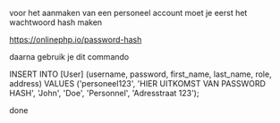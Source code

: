 voor het aanmaken van een personeel account moet je eerst het wachtwoord hash maken

https://onlinephp.io/password-hash

daarna gebruik je dit commando

INSERT INTO [User] (username, password, first_name, last_name, role, address) 
VALUES ('personeel123', 'HIER UITKOMST VAN PASSWORD HASH', 'John', 'Doe', 'Personnel', 'Adresstraat 123');

done